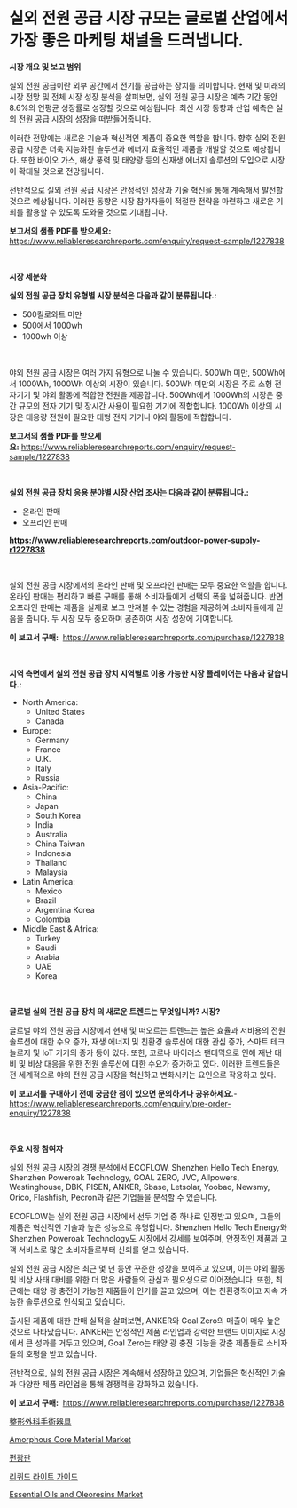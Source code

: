 <p><h1>실외 전원 공급 시장 규모는 글로벌 산업에서 가장 좋은 마케팅 채널을 드러냅니다.</h1></p><p><strong>시장 개요 및 보고 범위</strong></p>
<p><p>실외 전원 공급이란 외부 공간에서 전기를 공급하는 장치를 의미합니다. 현재 및 미래의 시장 전망 및 전체 시장 성장 분석을 살펴보면, 실외 전원 공급 시장은 예측 기간 동안 8.6%의 연평균 성장률로 성장할 것으로 예상됩니다. 최신 시장 동향과 산업 예측은 실외 전원 공급 시장의 성장을 떠받들어줍니다.</p><p>이러한 전망에는 새로운 기술과 혁신적인 제품이 중요한 역할을 합니다. 향후 실외 전원 공급 시장은 더욱 지능화된 솔루션과 에너지 효율적인 제품을 개발할 것으로 예상됩니다. 또한 바이오 가스, 해상 풍력 및 태양광 등의 신재생 에너지 솔루션의 도입으로 시장이 확대될 것으로 전망됩니다.</p><p>전반적으로 실외 전원 공급 시장은 안정적인 성장과 기술 혁신을 통해 계속해서 발전할 것으로 예상됩니다. 이러한 동향은 시장 참가자들이 적절한 전략을 마련하고 새로운 기회를 활용할 수 있도록 도와줄 것으로 기대됩니다.</p></p>
<p><strong>보고서의 샘플 PDF를 받으세요:</strong> <a href="https://www.reliableresearchreports.com/enquiry/request-sample/1227838">https://www.reliableresearchreports.com/enquiry/request-sample/1227838</a></p>
<p>&nbsp;</p>
<p><strong>시장 세분화</strong></p>
<p><strong>실외 전원 공급 장치 유형별 시장 분석은 다음과 같이 분류됩니다.:</strong></p>
<p><ul><li>500킬로와트 미만</li><li>500에서 1000wh</li><li>1000wh 이상</li></ul></p>
<p>&nbsp;</p>
<p><p>야외 전원 공급 시장은 여러 가지 유형으로 나눌 수 있습니다. 500Wh 미만, 500Wh에서 1000Wh, 1000Wh 이상의 시장이 있습니다. 500Wh 미만의 시장은 주로 소형 전자기기 및 야외 활동에 적합한 전원을 제공합니다. 500Wh에서 1000Wh의 시장은 중간 규모의 전자 기기 및 장시간 사용이 필요한 기기에 적합합니다. 1000Wh 이상의 시장은 대용량 전원이 필요한 대형 전자 기기나 야외 활동에 적합합니다.</p></p>
<p><strong>보고서의 샘플 PDF를 받으세요:</strong>&nbsp;<a href="https://www.reliableresearchreports.com/enquiry/request-sample/1227838">https://www.reliableresearchreports.com/enquiry/request-sample/1227838</a></p>
<p>&nbsp;</p>
<p><strong> 실외 전원 공급 장치 응용 분야별 시장 산업 조사는 다음과 같이 분류됩니다.:</strong></p>
<p><ul><li>온라인 판매</li><li>오프라인 판매</li></ul></p>
<p><strong><a href="https://www.reliableresearchreports.com/outdoor-power-supply-r1227838">https://www.reliableresearchreports.com/outdoor-power-supply-r1227838</a></strong></p>
<p>&nbsp;</p>
<p><p>실외 전원 공급 시장에서의 온라인 판매 및 오프라인 판매는 모두 중요한 역할을 합니다. 온라인 판매는 편리하고 빠른 구매를 통해 소비자들에게 선택의 폭을 넓혀줍니다. 반면 오프라인 판매는 제품을 실제로 보고 만져볼 수 있는 경험을 제공하여 소비자들에게 믿음을 줍니다. 두 시장 모두 중요하며 공존하여 시장 성장에 기여합니다.</p></p>
<p><strong>이 보고서 구매:</strong>&nbsp; <a href="https://www.reliableresearchreports.com/purchase/1227838">https://www.reliableresearchreports.com/purchase/1227838</a></p>
<p>&nbsp;</p>
<p><strong>지역 측면에서 실외 전원 공급 장치 지역별로 이용 가능한 시장 플레이어는 다음과 같습니다.:</strong></p>
<p><ul>
    <li>
        North America:
        <ul>
            <li>United States</li>
            <li>Canada</li>
        </ul>
    </li>
    <li>
        Europe:
        <ul>
            <li>Germany</li>
            <li>France</li>
            <li>U.K.</li>
            <li>Italy</li>
            <li>Russia</li>
        </ul>
    </li>
    <li>
        Asia-Pacific:
        <ul>
            <li>China</li>
            <li>Japan</li>
            <li>South Korea</li>
            <li>India</li>
            <li>Australia</li>
            <li>China Taiwan</li>
            <li>Indonesia</li>
            <li>Thailand</li>
            <li>Malaysia</li>
        </ul>
    </li>
    <li>
        Latin America:
        <ul>
            <li>Mexico</li>
            <li>Brazil</li>
            <li>Argentina Korea</li>
            <li>Colombia</li>
        </ul>
    </li>
    <li>
        Middle East & Africa:
        <ul>
            <li>Turkey</li>
            <li>Saudi</li>
            <li>Arabia</li>
            <li>UAE</li>
            <li>Korea</li>
        </ul>
    </li>
    </ul></p>
<p>&nbsp;</p>
<p><strong>글로벌 실외 전원 공급 장치 의 새로운 트렌드는 무엇입니까? 시장?</strong></p>
<p><p>글로벌 야외 전원 공급 시장에서 현재 및 떠오르는 트렌드는 높은 효율과 저비용의 전원 솔루션에 대한 수요 증가, 재생 에너지 및 친환경 솔루션에 대한 관심 증가, 스마트 테크놀로지 및 IoT 기기의 증가 등이 있다. 또한, 코로나 바이러스 팬데믹으로 인해 재난 대비 및 비상 대응을 위한 전원 솔루션에 대한 수요가 증가하고 있다. 이러한 트렌드들은 전 세계적으로 야외 전원 공급 시장을 혁신하고 변화시키는 요인으로 작용하고 있다.</p></p>
<p><strong>이 보고서를 구매하기 전에 궁금한 점이 있으면 문의하거나 공유하세요.</strong>- <a href="https://www.reliableresearchreports.com/enquiry/pre-order-enquiry/1227838">https://www.reliableresearchreports.com/enquiry/pre-order-enquiry/1227838</a></p>
<p>&nbsp;</p>
<p><strong>주요 시장 참여자</strong></p>
<p><p>실외 전원 공급 시장의 경쟁 분석에서 ECOFLOW, Shenzhen Hello Tech Energy, Shenzhen Poweroak Technology, GOAL ZERO, JVC, Allpowers, Westinghouse, DBK, PISEN, ANKER, Sbase, Letsolar, Yoobao, Newsmy, Orico, Flashfish, Pecron과 같은 기업들을 분석할 수 있습니다.</p><p>ECOFLOW는 실외 전원 공급 시장에서 선두 기업 중 하나로 인정받고 있으며, 그들의 제품은 혁신적인 기술과 높은 성능으로 유명합니다. Shenzhen Hello Tech Energy와 Shenzhen Poweroak Technology도 시장에서 강세를 보여주며, 안정적인 제품과 고객 서비스로 많은 소비자들로부터 신뢰를 얻고 있습니다.</p><p>실외 전원 공급 시장은 최근 몇 년 동안 꾸준한 성장을 보여주고 있으며, 이는 야외 활동 및 비상 사태 대비를 위한 더 많은 사람들의 관심과 필요성으로 이어졌습니다. 또한, 최근에는 태양 광 충전이 가능한 제품들이 인기를 끌고 있으며, 이는 친환경적이고 지속 가능한 솔루션으로 인식되고 있습니다.</p><p>출시된 제품에 대한 판매 실적을 살펴보면, ANKER와 Goal Zero의 매출이 매우 높은 것으로 나타났습니다. ANKER는 안정적인 제품 라인업과 강력한 브랜드 이미지로 시장에서 큰 성과를 거두고 있으며, Goal Zero는 태양 광 충전 기능을 갖춘 제품들로 소비자들의 호평을 받고 있습니다.</p><p>전반적으로, 실외 전원 공급 시장은 계속해서 성장하고 있으며, 기업들은 혁신적인 기술과 다양한 제품 라인업을 통해 경쟁력을 강화하고 있습니다.</p></p>
<p><strong>이 보고서 구매:</strong>&nbsp;&nbsp;<a href="https://www.reliableresearchreports.com/purchase/1227838">https://www.reliableresearchreports.com/purchase/1227838</a></p>
<p><p><a href="https://medium.com/@annchovey2023/%E6%95%B4%E5%BD%A2%E5%A4%96%E7%A7%91%E6%89%8B%E8%A1%93%E5%99%A8%E5%85%B7%E5%B8%82%E5%A0%B4-%E7%AB%B6%E4%BA%89%E5%88%86%E6%9E%90-%E5%B8%82%E5%A0%B4%E5%8B%95%E5%90%91-2031%E5%B9%B4%E3%81%BE%E3%81%A7%E3%81%AE%E4%BA%88%E6%B8%AC-5f201a31b122">整形外科手術器具</a></p><p><a href="https://issuu.com/reportprime-2/docs/amorphous-core-material-market-size-2030.pptx">Amorphous Core Material Market</a></p><p><a href="https://github.com/vs019sa3m8x/Market-Research-Report-List-1/blob/main/244301029832.md">편광판</a></p><p><a href="https://medium.com/@matthiasdkins856/%EC%95%A1%EC%B2%B4-%EA%B4%91-%EA%B0%80%EC%9D%B4%EB%93%9C-%EC%8B%9C%EC%9E%A5-%EB%8F%99%ED%96%A5-%EC%8B%9C%EC%9E%A5-%EB%8F%99%ED%96%A5-%EC%84%B1%EC%9E%A5-2024%EB%85%84%EB%B6%80%ED%84%B0-2031%EB%85%84%EA%B9%8C%EC%A7%80-%EC%98%88%EC%B8%A1%EB%90%9C-%EA%B2%83-a49023ce1c1d">리퀴드 라이트 가이드</a></p><p><a href="https://issuu.com/reportprime-2/docs/essential-oils-and-oleoresins-market-size-2030.ppt">Essential Oils and Oleoresins Market</a></p></p>